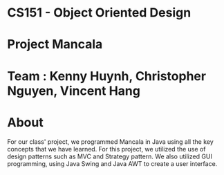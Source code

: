 # CS151 - Object Oriented Design

# Project Mancala
# Team : Kenny Huynh, Christopher Nguyen, Vincent Hang

# About
For our class' project, we programmed Mancala in Java using all the key concepts that we have learned. For this project, we utilized the use of design patterns
such as MVC and Strategy pattern. We also utilized GUI programming, using Java Swing and Java AWT to create a user interface. 

